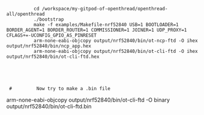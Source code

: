               cd /workspace/my-gitpod-of-openthread/openthread-all/openthread                                                  
              ./bootstrap                                                                                                      
              make -f examples/Makefile-nrf52840 USB=1 BOOTLOADER=1 BORDER_AGENT=1 BORDER_ROUTER=1 COMMISSIONER=1 JOINER=1 UDP_PROXY=1 CFLAGS+=-UCONFIG_GPIO_AS_PINRESET  
              arm-none-eabi-objcopy output/nrf52840/bin/ot-ncp-ftd -O ihex output/nrf52840/bin/ncp_app.hex                     
              arm-none-eabi-objcopy output/nrf52840/bin/ot-cli-ftd -O ihex output/nrf52840/bin/ot-cli-ftd.hex                  
              
              
              
              
              
     #         Now try to make a .bin file
              


arm-none-eabi-objcopy output/nrf52840/bin/ot-cli-ftd -O binary output/nrf52840/bin/ot-cli-ftd.bin
